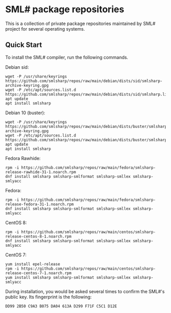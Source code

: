 # SML# package repositories

This is a collection of private package repositories maintained by
SML# project for several operating systems.

## Quick Start

To install the SML# compiler, run the following commands.

Debian sid:
```
wget -P /usr/share/keyrings https://github.com/smlsharp/repos/raw/main/debian/dists/sid/smlsharp-archive-keyring.gpg
wget -P /etc/apt/sources.list.d https://github.com/smlsharp/repos/raw/main/debian/dists/sid/smlsharp.list
apt update
apt install smlsharp
```

Debian 10 (buster):
```
wget -P /usr/share/keyrings https://github.com/smlsharp/repos/raw/main/debian/dists/buster/smlsharp-archive-keyring.gpg
wget -P /etc/apt/sources.list.d https://github.com/smlsharp/repos/raw/main/debian/dists/buster/smlsharp.list
apt update
apt install smlsharp
```

Fedora Rawhide:
```
rpm -i https://github.com/smlsharp/repos/raw/main/fedora/smlsharp-release-rawhide-31-1.noarch.rpm
dnf install smlsharp smlsharp-smlformat smlsharp-smllex smlsharp-smlyacc
```

Fedora:
```
rpm -i https://github.com/smlsharp/repos/raw/main/fedora/smlsharp-release-fedora-31-1.noarch.rpm
dnf install smlsharp smlsharp-smlformat smlsharp-smllex smlsharp-smlyacc
```

CentOS 8:
```
rpm -i https://github.com/smlsharp/repos/raw/main/centos/smlsharp-release-centos-8-1.noarch.rpm 
dnf install smlsharp smlsharp-smlformat smlsharp-smllex smlsharp-smlyacc
```

CentOS 7:
```
yum install epel-release
rpm -i https://github.com/smlsharp/repos/raw/main/centos/smlsharp-release-centos-7-1.noarch.rpm
yum install smlsharp smlsharp-smlformat smlsharp-smllex smlsharp-smlyacc
```

During installation, you would be asked several times to confirm the
SML#'s public key. Its fingerprint is the following:
```
DD99 2B50 C9A3 B075 DA04 613A D299 F71F C5C1 D12E
```
